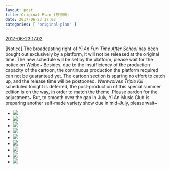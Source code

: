 ```yaml
---
layout: post
title: Original Plan (原际画)
date: 2017-06-23 17:02
categories: [ 'original-plan' ]
---
```


<div class="weibo-info">
  <a href="http://weibo.com/5626539553/F9amv07iY">2017-06-23 17:02</a>
</div>

[Notice] The broadcasting right of *Yi An Fun Time After School* has been bought out exclusively by a platform, it will not be released at the original time. The new schedule will be set by the platform, please wait for the notice on Weibo~ Besides, due to the insufficiency of the production capacity of the cartoon, the continuous production the platform required can not be guaranteed yet. The cartoon section is sparing no effort to catch up, and the release time will be postponed. *Werewolves Triple Kill* scheduled tonight is deferred, the post-production of this special summer edition is on the way, in order to match the theme. Please pardon for the adjustment~ But, to smooth over the gap in July, Yi An Music Club is preparing another self-made variety show due in mid-July, please wait~

<!-- more -->

<ul class="weibo-pic-list-3">
  <li class="weibo-pic">
    <a href="https://wx1.sinaimg.cn/mw690/0068MnXXgy1fgv8r1oohkj31400qoqde.jpg"><img src="https://wx1.sinaimg.cn/thumb150/0068MnXXgy1fgv8r1oohkj31400qoqde.jpg" /></a>
  </li>
  <li class="weibo-pic">
    <a href="https://wx4.sinaimg.cn/mw690/0068MnXXgy1fgv8r7y6v8j31580qo11x.jpg"><img src="https://wx4.sinaimg.cn/thumb150/0068MnXXgy1fgv8r7y6v8j31580qo11x.jpg" /></a>
  </li>
  <li class="weibo-pic">
    <a href="https://wx2.sinaimg.cn/mw690/0068MnXXgy1fgv8r8x89aj31410qowmx.jpg"><img src="https://wx2.sinaimg.cn/thumb150/0068MnXXgy1fgv8r8x89aj31410qowmx.jpg" /></a>
  </li>
  <li class="weibo-pic">
    <a href="https://wx3.sinaimg.cn/mw690/0068MnXXgy1fgv8rgz7vdj31400qon4r.jpg"><img src="https://wx3.sinaimg.cn/thumb150/0068MnXXgy1fgv8rgz7vdj31400qon4r.jpg" /></a>
  </li>
  <li class="weibo-pic">
    <a href="https://wx3.sinaimg.cn/mw690/0068MnXXgy1fgv8rlq9qdj31400qon4w.jpg"><img src="https://wx3.sinaimg.cn/thumb150/0068MnXXgy1fgv8rlq9qdj31400qon4w.jpg" /></a>
  </li>
  <li class="weibo-pic">
    <a href="https://wx2.sinaimg.cn/mw690/0068MnXXgy1fgv8qvwr1ij31400qojzq.jpg"><img src="https://wx2.sinaimg.cn/thumb150/0068MnXXgy1fgv8qvwr1ij31400qojzq.jpg" /></a>
  </li>
  <li class="weibo-pic">
    <a href="https://wx4.sinaimg.cn/mw690/0068MnXXgy1fgv8satc72j30qo14046u.jpg"><img src="https://wx4.sinaimg.cn/thumb150/0068MnXXgy1fgv8satc72j30qo14046u.jpg" /></a>
  </li>
  <li class="weibo-pic">
    <a href="https://wx4.sinaimg.cn/mw690/0068MnXXgy1fgv8se777dj30qo140n8j.jpg"><img src="https://wx4.sinaimg.cn/thumb150/0068MnXXgy1fgv8se777dj30qo140n8j.jpg" /></a>
  </li>
  <li class="weibo-pic">
    <a href="https://wx1.sinaimg.cn/mw690/0068MnXXgy1fgv8skt7koj313g0qok2g.jpg"><img src="https://wx1.sinaimg.cn/thumb150/0068MnXXgy1fgv8skt7koj313g0qok2g.jpg" /></a>
  </li>
</ul>
